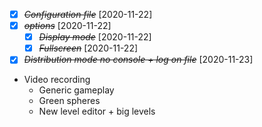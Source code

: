 - [X] ~~*Configuration file*~~ [2020-11-22]
- [X] ~~*options*~~ [2020-11-22]
  - [X] ~~*Display mode*~~ [2020-11-22]
  - [X] ~~*Fullscreen*~~ [2020-11-22]
- [X] ~~*Distribution mode no console + log on file*~~ [2020-11-23]
- Video recording
  - Generic gameplay
  - Green spheres
  - New level editor + big levels